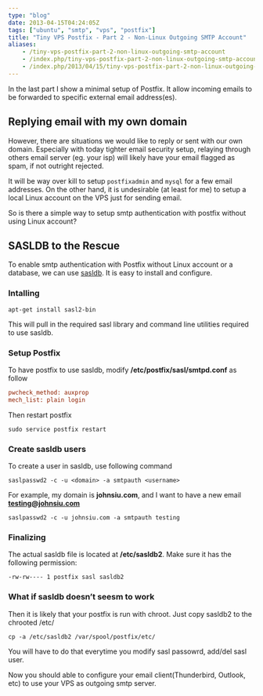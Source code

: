 ```yaml
---
type: "blog"
date: 2013-04-15T04:24:05Z
tags: ["ubuntu", "smtp", "vps", "postfix"]
title: "Tiny VPS Postfix - Part 2 - Non-Linux Outgoing SMTP Account"
aliases:
    - /tiny-vps-postfix-part-2-non-linux-outgoing-smtp-account
    - /index.php/tiny-vps-postfix-part-2-non-linux-outgoing-smtp-account
    - /index.php/2013/04/15/tiny-vps-postfix-part-2-non-linux-outgoing-smtp-account
---
```


In the last part I show a minimal setup of Postfix. It allow incoming emails to be forwarded to specific external email address(es).
<!--more-->

## Replying email with my own domain

However, there are situations we would like to reply or sent with our own domain. Especially with today tighter email security setup, relaying through others email server (eg. your isp) will likely have your email flagged as spam, if not outright rejected.

It will be way over kill to setup `postfixadmin` and `mysql` for a few email addresses. On the other hand, it is undesirable (at least for me) to setup a local Linux account on the VPS just for sending email.

So is there a simple way to setup smtp authentication with postfix without using Linux account?

## SASLDB to the Rescue

To enable smtp authentication with Postfix without Linux account or a database, we can use [sasldb](http://cyrusimap.web.cmu.edu/mediawiki/index.php/Cyrus_SASL#Plugins_.28Auxillary_Property.29 "sasldb"). It is easy to install and configure.

### Intalling

`apt-get install sasl2-bin`

This will pull in the required sasl library and command line utilities required to use sasldb.

### Setup Postfix

To have postfix to use sasldb, modify **/etc/postfix/sasl/smtpd.conf** as follow

```ini
pwcheck_method: auxprop
mech_list: plain login
```

Then restart postfix

`sudo service postfix restart`

### Create sasldb users

To create a user in sasldb, use following command

`saslpasswd2 -c -u <domain> -a smtpauth <username>`

For example, my domain is **johnsiu.com**, and I want to have a new email **testing@johnsiu.com**

`saslpasswd2 -c -u johnsiu.com -a smtpauth testing`

### Finalizing

The actual sasldb file is located at **/etc/sasldb2**. Make sure it has the following permission:

`-rw-rw---- 1 postfix sasl sasldb2`

### What if sasldb doesn’t seesm to work

Then it is likely that your postfix is run with chroot. Just copy sasldb2 to the chrooted /etc/

`cp -a /etc/sasldb2 /var/spool/postfix/etc/`

You will have to do that everytime you modify sasl passowrd, add/del sasl user.

Now you should able to configure your email client(Thunderbird, Outlook, etc) to use your VPS as outgoing smtp server.
